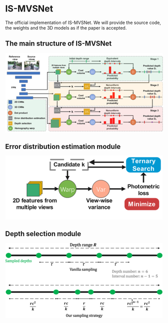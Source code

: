 # IS-MVSNet

The official implementation of IS-MVSNet. We will provide the source code, the weights and the 3D models as if the paper is accepted.

## The main structure of IS-MVSNet
![alt](imgs/IS-MVSNet%20Framework%20Redraw.png "The main structure of IS-MVSNet")

## Error distribution estimation module
![alt](imgs/Photoconsistency%20loss.png "Error distribution estimation module")

## Depth selection module
![alt](imgs/Sampling%20interval%20illustrate.png "Depth selection module")

<!-- <div  align="center">  
<img src="https://github.com/NoOneUST/IS-MVSNet/blob/main/imgs/IS-MVSNet%20Framework%20Redraw.png" width="100%" alt="The main structure of IS-MVSNet" align="center" />
  
  The main structure of IS-MVSNet
</div>

<br/>

<div  align="center">
<img src="https://github.com/NoOneUST/IS-MVSNet/blob/main/imgs/Photoconsistency%20loss.png" width="40%" alt="Error distribution estimation module" align="center" />
  
  Error distribution estimation module
</div>

<br/>

<div  align="center">
<img src="https://github.com/NoOneUST/IS-MVSNet/blob/main/imgs/Sampling%20interval%20illustrate.png" width="60%" alt="Depth selection module" align="center" />
  
  Depth selection module
</div> -->
